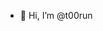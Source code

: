 - 👋 Hi, I’m @t00run

<!---
t00run/t00run is a ✨ special ✨ repository because its `README.md` (this file) appears on your GitHub profile.
You can click the Preview link to take a look at your changes.
--->
